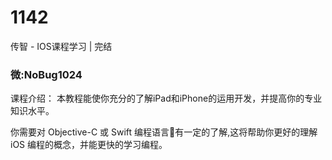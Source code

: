 # 1142
传智 - IOS课程学习 | 完结
### 微:NoBug1024 


课程介绍：
本教程能使你充分的了解iPad和iPhone的运用开发，并提高你的专业知识水平。

你需要对 Objective-C 或 Swift 编程语言有一定的了解,这将帮助你更好的理解 iOS 编程的概念，并能更快的学习编程。

